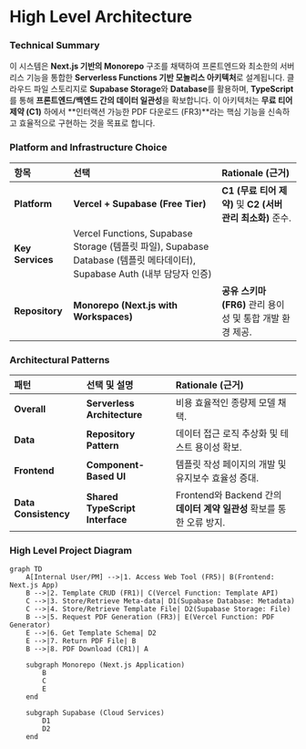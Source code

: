 # High Level Architecture
### Technical Summary
이 시스템은 **Next.js 기반의 Monorepo** 구조를 채택하여 프론트엔드와 최소한의 서버리스 기능을 통합한 **Serverless Functions 기반 모놀리스 아키텍처**로 설계됩니다. 클라우드 파일 스토리지로 **Supabase Storage**와 **Database**를 활용하며, **TypeScript**를 통해 **프론트엔드/백엔드 간의 데이터 일관성**을 확보합니다. 이 아키텍처는 **무료 티어 제약 (C1)** 하에서 **인터랙션 가능한 PDF 다운로드 (FR3)**라는 핵심 기능을 신속하고 효율적으로 구현하는 것을 목표로 합니다.

### Platform and Infrastructure Choice
| 항목 | 선택 | Rationale (근거) |
| :--- | :--- | :--- |
| **Platform** | **Vercel + Supabase (Free Tier)** | **C1 (무료 티어 제약)** 및 **C2 (서버 관리 최소화)** 준수. |
| **Key Services** | Vercel Functions, Supabase Storage (템플릿 파일), Supabase Database (템플릿 메타데이터), Supabase Auth (내부 담당자 인증) | |
| **Repository** | **Monorepo (Next.js with Workspaces)** | **공유 스키마 (FR6)** 관리 용이성 및 통합 개발 환경 제공. |

### Architectural Patterns
| 패턴 | 선택 및 설명 | Rationale (근거) |
| :--- | :--- | :--- |
| **Overall** | **Serverless Architecture** | 비용 효율적인 종량제 모델 채택. |
| **Data** | **Repository Pattern** | 데이터 접근 로직 추상화 및 테스트 용이성 확보. |
| **Frontend** | **Component-Based UI** | 템플릿 작성 페이지의 개발 및 유지보수 효율성 증대. |
| **Data Consistency** | **Shared TypeScript Interface** | Frontend와 Backend 간의 **데이터 계약 일관성** 확보를 통한 오류 방지. |

### High Level Project Diagram
```mermaid
graph TD
    A[Internal User/PM] -->|1. Access Web Tool (FR5)| B(Frontend: Next.js App)
    B -->|2. Template CRUD (FR1)| C(Vercel Function: Template API)
    C -->|3. Store/Retrieve Meta-data| D1(Supabase Database: Metadata)
    C -->|4. Store/Retrieve Template File| D2(Supabase Storage: File)
    B -->|5. Request PDF Generation (FR3)| E(Vercel Function: PDF Generator)
    E -->|6. Get Template Schema| D2
    E -->|7. Return PDF File| B
    B -->|8. PDF Download (CR1)| A
    
    subgraph Monorepo (Next.js Application)
        B
        C
        E
    end
    
    subgraph Supabase (Cloud Services)
        D1
        D2
    end
````

